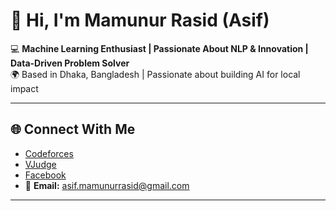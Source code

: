 
# 👋 Hi, I'm Mamunur Rasid (Asif)

💻 **Machine Learning Enthusiast | Passionate About NLP & Innovation | Data-Driven Problem Solver**  
🌍 Based in Dhaka, Bangladesh | Passionate about building AI for local impact  

---
## 🌐 Connect With Me

- [Codeforces](https://codeforces.com/profile/errorwithasif)  
- [VJudge](https://vjudge.net/user/asif__mamunur)  
- [Facebook](https://facebook.com/asifmamunur)  
- 📧 **Email:** [asif.mamunurrasid@gmail.com](mailto:asif.mamunurrasid@gmail.com)

---








